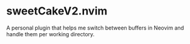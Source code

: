 # sweetCakeV2.nvim

A personal plugin that helps me switch between buffers in Neovim and handle them per working directory.
